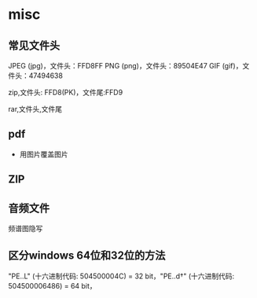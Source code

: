 # misc

## 常见文件头

JPEG (jpg)，文件头：FFD8FF 
PNG (png)，文件头：89504E47 
GIF (gif)，文件头：47494638 

zip,文件头: FFD8(PK)，文件尾:FFD9

rar,文件头,文件尾



## pdf

- 用图片覆盖图片

## ZIP

## 音频文件

频谱图隐写

## 区分windows 64位和32位的方法

  "PE..L" (十六进制代码: 504500004C) = 32 bit，"PE..d†" (十六进制代码: 504500006486) = 64 bit， 